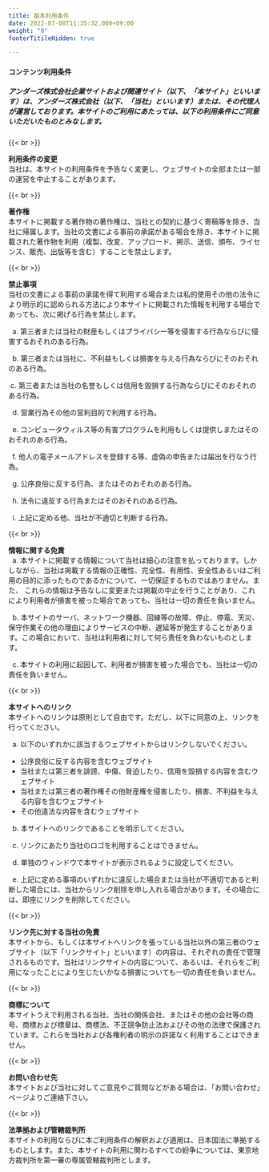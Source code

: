 ```yaml
---
title: 基本利用条件
date: 2022-07-08T11:35:32.000+09:00
weight: "0"
footerTitileHidden: true

---
```

#### コンテンツ利用条件

##### アンダーズ株式会社企業サイトおよび関連サイト（以下、「本サイト」といいます）は、アンダーズ株式会社（以下、「当社」といいます）または、その代理人が運営しております。本サイトのご利用にあたっては、以下の利用条件にご同意いただいたものとみなします。

{{< br >}}

**利用条件の変更**  
当社は、本サイトの利用条件を予告なく変更し、ウェブサイトの全部または一部の運営を中止することがあります。

{{< br >}}

**著作権**  
本サイトに掲載する著作物の著作権は、当社との契約に基づく寄稿等を除き、当社に帰属します。当社の文書による事前の承諾がある場合を除き、本サイトに掲載された著作物を利用（複製、改変、アップロード、掲示、送信、頒布、ライセンス、販売、出版等を含む）することを禁止します。

{{< br >}}

**禁止事項**  
当社の文書による事前の承諾を得て利用する場合または私的使用その他の法令により明示的に認められる方法により本サイトに掲載された情報を利用する場合であっても、次に掲げる行為を禁止します。

&nbsp; a. 第三者または当社の財産もしくはプライバシー等を侵害する行為ならびに侵害するおそれのある行為。

&nbsp; b. 第三者または当社に、不利益もしくは損害を与える行為ならびにそのおそれのある行為。

&nbsp;c.  第三者または当社の名誉もしくは信用を毀損する行為ならびにそのおそれのある行為。

&nbsp; d. 営業行為その他の営利目的で利用する行為。

&nbsp; e. コンピュータウィルス等の有害プログラムを利用もしくは提供しまたはそのおそれのある行為。

&nbsp; f. 他人の電子メールアドレスを登録する等、虚偽の申告または届出を行なう行為。

&nbsp; g. 公序良俗に反する行為、またはそのおそれのある行為。

&nbsp; h. 法令に違反する行為またはそのおそれのある行為。

&nbsp; i. 上記に定める他、当社が不適切と判断する行為。

{{< br >}}

**情報に関する免責**  
&nbsp; a. 本サイトに掲載する情報について当社は細心の注意を払っております。しかしながら、当社は掲載する情報の正確性、完全性、有用性、安全性あるいはご利用の目的に添ったものであるかについて、一切保証するものではありません。また、 これらの情報は予告なしに変更または掲載の中止を行うことがあり、これにより利用者が損害を被った場合であっても、当社は一切の責任を負いません。

&nbsp; b. 本サイトのサーバ、ネットワーク機器、回線等の故障、停止、停電、天災、保守作業その他の理由によりサービスの中断、遅延等が発生することがあります。この場合において、当社は利用者に対して何ら責任を負わないものとします。

&nbsp; c. 本サイトの利用に起因して、利用者が損害を被った場合でも、当社は一切の責任を負いません。

{{< br >}}

**本サイトへのリンク**  
本サイトへのリンクは原則として自由です。ただし、以下に同意の上、リンクを行ってください。

&nbsp; a. 以下のいずれかに該当するウェブサイトからはリンクしないでください。

* 公序良俗に反する内容を含むウェブサイト
* 当社または第三者を誹謗、中傷、脅迫したり、信用を毀損する内容を含むウェブサイト
* 当社または第三者の著作権その他財産権を侵害したり、損害、不利益を与える内容を含むウェブサイト
* その他違法な内容を含むウェブサイト

&nbsp; b. 本サイトへのリンクであることを明示してください。

&nbsp; c. リンクにあたり当社のロゴを利用することはできません。

&nbsp; d. 単独のウィンドウで本サイトが表示されるように設定してください。

&nbsp; e. 上記に定める事項のいずれかに違反した場合または当社が不適切であると判断した場合には、当社からリンク削除を申し入れる場合があります。その場合には、即座にリンクを削除してください。

{{< br >}}

**リンク先に対する当社の免責**  
本サイトから、もしくは本サイトへリンクを張っている当社以外の第三者のウェブサイト（以下「リンクサイト」といいます）の内容は、それぞれの責任で管理されるものです。当社はリンクサイトの内容について、あるいは、それらをご利用になったことにより生じたいかなる損害についても一切の責任を負いません。

{{< br >}}

**商標について**  
本サイトうえで利用される当社、当社の関係会社、またはその他の会社等の商号、商標および標章は、商標法、不正競争防止法およびその他の法律で保護されています。これらを当社および各権利者の明示の許諾なく利用することはできません。

{{< br >}}

**お問い合わせ先**  
本サイトおよび当社に対してご意見やご質問などがある場合は、「お問い合わせ」ページよりご連絡下さい。

{{< br >}}

**法準拠および管轄裁判所**  
本サイトの利用ならびに本ご利用条件の解釈および適用は、日本国法に準拠するものとします。また、本サイトの利用に関わるすべての紛争については、東京地方裁判所を第一審の専属管轄裁判所とします。